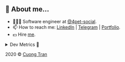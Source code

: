 ## 🦄 About me...

- 🧑🏻‍💻 Software engineer at [@4pet-social](https://github.com/4pet-social).
- 📫 How to reach me: [LinkedIn](https://linkedin.com/in/103cuong) | [Telegram](https://t.me/cuong103) | [Portfolio](https://103cuong.github.io/).
- 💵 Hire [me](mailto:103cuong@gmail.com).

<details><summary>Dev Metrics 💅</summary>

<!--START_SECTION:waka-->
![Profile Views](http://img.shields.io/badge/Profile%20Views-49-blue)

![Lines of code](https://img.shields.io/badge/From%20Hello%20World%20I%27ve%20Written-17.6%20million%20lines%20of%20code-blue)

**🐱 My Github Data** 

> 🏆 2,718 Contributions in the Year 2020
 > 
> 📦 503.2 kB Used in Github's Storage 
 > 
> 💼 Opted to Hire
 > 
> 📜 160 Public Repositories
 > 
> 🔑 0 Private Repository 
 > 
**I'm a Night 🦉** 

```text
🌞 Morning    44 commits     ██░░░░░░░░░░░░░░░░░░░░░░░   10.4% 
🌆 Daytime    130 commits    ███████░░░░░░░░░░░░░░░░░░   30.73% 
🌃 Evening    152 commits    █████████░░░░░░░░░░░░░░░░   35.93% 
🌙 Night      97 commits     █████░░░░░░░░░░░░░░░░░░░░   22.93%

```
📅 **I'm Most Productive on Thursday** 

```text
Monday       48 commits     ██░░░░░░░░░░░░░░░░░░░░░░░   11.35% 
Tuesday      63 commits     ███░░░░░░░░░░░░░░░░░░░░░░   14.89% 
Wednesday    40 commits     ██░░░░░░░░░░░░░░░░░░░░░░░   9.46% 
Thursday     98 commits     █████░░░░░░░░░░░░░░░░░░░░   23.17% 
Friday       58 commits     ███░░░░░░░░░░░░░░░░░░░░░░   13.71% 
Saturday     51 commits     ███░░░░░░░░░░░░░░░░░░░░░░   12.06% 
Sunday       65 commits     ███░░░░░░░░░░░░░░░░░░░░░░   15.37%

```


📊 **This Week I Spent My Time On** 

```text
⌚︎ Time Zone: Asia/Ho_Chi_Minh

💬 Programming Languages: 
Java                     13 hrs 42 mins      ████████░░░░░░░░░░░░░░░░░   34.83% 
TypeScript               11 hrs 51 mins      ███████░░░░░░░░░░░░░░░░░░   30.13% 
JSON                     6 hrs 53 mins       ████░░░░░░░░░░░░░░░░░░░░░   17.51% 
YAML                     2 hrs 46 mins       █░░░░░░░░░░░░░░░░░░░░░░░░   7.04% 
Markdown                 1 hr 45 mins        █░░░░░░░░░░░░░░░░░░░░░░░░   4.48%

🔥 Editors: 
IntelliJ                 24 hrs 19 mins      ███████████████░░░░░░░░░░   61.8% 
WebStorm                 13 hrs 33 mins      ████████░░░░░░░░░░░░░░░░░   34.46% 
VS Code                  1 hr 21 mins        ░░░░░░░░░░░░░░░░░░░░░░░░░   3.44% 
DataGrip                 7 mins              ░░░░░░░░░░░░░░░░░░░░░░░░░   0.3% 
Sublime Text             0 secs              ░░░░░░░░░░░░░░░░░░░░░░░░░   0.0%

💻 Operating System: 
Mac                      24 hrs 54 mins      ███████████████░░░░░░░░░░   63.29% 
Linux                    14 hrs 26 mins      █████████░░░░░░░░░░░░░░░░   36.71%

```

**I Mostly Code in TypeScript** 

```text
TypeScript               44 repos            ███████████░░░░░░░░░░░░░░   44.44% 
JavaScript               23 repos            █████░░░░░░░░░░░░░░░░░░░░   23.23% 
Go                       18 repos            ████░░░░░░░░░░░░░░░░░░░░░   18.18% 
Shell                    3 repos             ░░░░░░░░░░░░░░░░░░░░░░░░░   3.03% 
Dart                     2 repos             ░░░░░░░░░░░░░░░░░░░░░░░░░   2.02%

```



<!--END_SECTION:waka-->
</details>

2020 © [Cuong Tran](https://github.com/103cuong)
